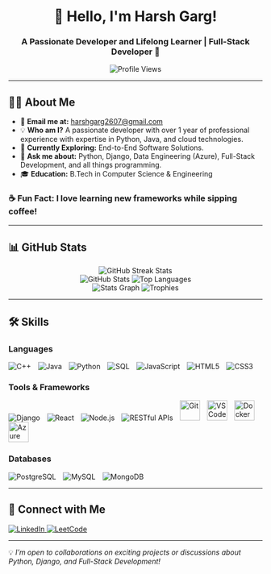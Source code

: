 <h1 align="center"> 
  👋 Hello, I'm Harsh Garg! 
</h1>

<h3 align="center"> 
  A Passionate Developer and Lifelong Learner | Full-Stack Developer 🚀 
</h3>

<p align="center">
  <img src="https://komarev.com/ghpvc/?username=Harsh2607&label=Profile%20Views&color=0e75b6&style=flat-square" alt="Profile Views"/>
</p>

---

## 👨‍💻 About Me
- 📧 **Email me at:** [harshgarg2607@gmail.com](mailto:harshgarg2607@gmail.com)  
- 💡 **Who am I?** A passionate developer with over 1 year of professional experience with expertise in Python, Java, and cloud technologies.
- 🔭 **Currently Exploring:** End-to-End Software Solutions.  
- 💬 **Ask me about:** Python, Django, Data Engineering (Azure), Full-Stack Development, and all things programming.
- 🎓 **Education:** B.Tech in Computer Science & Engineering

### ☕ Fun Fact: I love learning new frameworks while sipping coffee!

---

## 📊 GitHub Stats
<p align="center">
  <img src="https://github-readme-streak-stats.herokuapp.com?user=Harsh2607&theme=gruvbox-duo" alt="GitHub Streak Stats"/>  
  <br>
  <img src="https://github-readme-stats.vercel.app/api?username=Harsh2607&show_icons=true&theme=radical" alt="GitHub Stats" />  
  <img src="https://github-readme-stats.vercel.app/api/top-langs/?username=Harsh2607&layout=compact&theme=radical" alt="Top Languages" />  
  <br>
  <img src="https://github-profile-summary-cards.vercel.app/api/cards/profile-details?username=Harsh2607&theme=radical&hide_border=true" alt="Stats Graph" />
  <img src="https://github-profile-trophy.vercel.app/?username=Harsh2607&theme=onedark&margin-w=15&margin-h=15" alt="Trophies" />
</p>

---

## 🛠️ Skills
### Languages
<p align="left">
  <img src="https://img.shields.io/badge/C++-00599C?style=for-the-badge&logo=c%2B%2B&logoColor=white" alt="C++" title="C++" style="margin-right: 10px;"/>  
  <img src="https://img.shields.io/badge/Java-ED8B00?style=for-the-badge&logo=java&logoColor=white" alt="Java" title="Java" style="margin-right: 10px;"/>  
  <img src="https://img.shields.io/badge/Python-3776AB?style=for-the-badge&logo=python&logoColor=white" alt="Python" title="Python" style="margin-right: 10px;"/>  
  <img src="https://img.shields.io/badge/SQL-CC2927?style=for-the-badge&logo=microsoft-sql-server&logoColor=white" alt="SQL" title="SQL" style="margin-right: 10px;"/>  
  <img src="https://img.shields.io/badge/JavaScript-F7DF1E?style=for-the-badge&logo=javascript&logoColor=black" alt="JavaScript" title="JavaScript" style="margin-right: 10px;"/>  
  <img src="https://img.shields.io/badge/HTML5-E34F26?style=for-the-badge&logo=html5&logoColor=white" alt="HTML5" title="HTML5" style="margin-right: 10px;"/>  
  <img src="https://img.shields.io/badge/CSS3-1572B6?style=for-the-badge&logo=css3&logoColor=white" alt="CSS3" title="CSS3"/>  
</p>

### Tools & Frameworks
<p align="left">
  <img src="https://img.shields.io/badge/Django-092E20?style=for-the-badge&logo=django&logoColor=white" alt="Django" title="Django" style="margin-right: 10px;"/>  
  <img src="https://img.shields.io/badge/React-61DAFB?style=for-the-badge&logo=react&logoColor=black" alt="React" title="React" style="margin-right: 10px;"/>  
  <img src="https://img.shields.io/badge/Node.js-339933?style=for-the-badge&logo=nodedotjs&logoColor=white" alt="Node.js" title="Node.js" style="margin-right: 10px;"/>  
  <img src="https://img.shields.io/badge/REST-02569B?style=for-the-badge&logo=rest&logoColor=white" alt="RESTful APIs" title="RESTful APIs" style="margin-right: 10px;"/>  
  <img src="https://www.vectorlogo.zone/logos/git-scm/git-scm-icon.svg" alt="Git" title="Git" width="40" height="40" style="margin-right: 10px;"/>  
  <img src="https://www.vectorlogo.zone/logos/visualstudio_code/visualstudio_code-icon.svg" alt="VSCode" title="VSCode" width="40" height="40" style="margin-right: 10px;"/>  
  <img src="https://www.vectorlogo.zone/logos/docker/docker-icon.svg" alt="Docker" title="Docker" width="40" height="40" style="margin-right: 10px;"/>  
  <img src="https://www.vectorlogo.zone/logos/microsoft_azure/microsoft_azure-icon.svg" alt="Azure" title="Azure" width="40" height="40" style="margin-right: 10px;"/>  
</p>

### Databases
<p align="left">
  <img src="https://img.shields.io/badge/PostgreSQL-336791?style=for-the-badge&logo=postgresql&logoColor=white" alt="PostgreSQL" title="PostgreSQL" style="margin-right: 10px;"/>  
  <img src="https://img.shields.io/badge/MySQL-4479A1?style=for-the-badge&logo=mysql&logoColor=white" alt="MySQL" title="MySQL" style="margin-right: 10px;"/>  
  <img src="https://img.shields.io/badge/MongoDB-47A248?style=for-the-badge&logo=mongodb&logoColor=white" alt="MongoDB" title="MongoDB"/>  
</p>

---

## 🤝 Connect with Me  
<p align="left">  
  <a href="https://www.linkedin.com/in/harshgarg17542607/" target="_blank">
    <img src="https://img.shields.io/badge/LinkedIn-0077B5?style=for-the-badge&logo=linkedin&logoColor=white" alt="LinkedIn" title="LinkedIn"/>  
  </a>  
  <a href="https://leetcode.com/HARSH_GARG/" target="_blank">
    <img src="https://img.shields.io/badge/LeetCode-FFA116?style=for-the-badge&logo=leetcode&logoColor=black" alt="LeetCode" title="LeetCode"/>  
  </a>  
</p>

---

💡 *I’m open to collaborations on exciting projects or discussions about Python, Django, and Full-Stack Development!*
